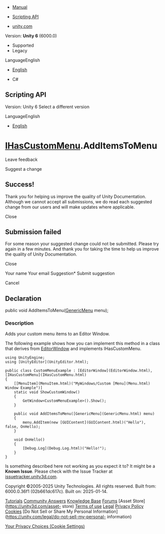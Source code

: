 [ ]()

  * [Manual](../Manual/index.html)
  * [Scripting API](../ScriptReference/index.html)

  * [unity.com](https://unity.com/)

Version: **Unity 6** (6000.0)

  * Supported
  * Legacy

LanguageEnglish

  * [English]()

  * C#

[ ](https://docs.unity3d.com)

## Scripting API

Version: Unity 6 Select a different version

LanguageEnglish

  * [English]()

#  [IHasCustomMenu](IHasCustomMenu.html).AddItemsToMenu

Leave feedback

Suggest a change

## Success!

Thank you for helping us improve the quality of Unity Documentation. Although
we cannot accept all submissions, we do read each suggested change from our
users and will make updates where applicable.

Close

## Submission failed

For some reason your suggested change could not be submitted. Please <a>try
again</a> in a few minutes. And thank you for taking the time to help us
improve the quality of Unity Documentation.

Close

Your name Your email Suggestion* Submit suggestion

Cancel

[ ]()

## Declaration

public void AddItemsToMenu([GenericMenu](GenericMenu.html) menu);

### Description

Adds your custom menu items to an Editor Window.

The following example shows how you can implement this method in a class that
derives from [EditorWindow](EditorWindow.html) and implements IHasCustomMenu.

    
    
    using UnityEngine;
    using [UnityEditor](UnityEditor.html);  
      
    public class CustomMenuExample : [EditorWindow](EditorWindow.html), [IHasCustomMenu](IHasCustomMenu.html)
    {
        [[MenuItem](MenuItem.html)("MyWindows/Custom [Menu](Menu.html) Window Example")]
        static void ShowCustomWindow()
        {
            GetWindow<CustomMenuExample>().Show();
        }  
      
        public void AddItemsToMenu([GenericMenu](GenericMenu.html) menu)
        {
            menu.AddItem(new [GUIContent](GUIContent.html)("Hello"), false, OnHello);
        }  
      
        void OnHello()
        {
            [Debug.Log](Debug.Log.html)("Hello!");
        }
    }
    

Is something described here not working as you expect it to? It might be a
**Known Issue**. Please check with the Issue Tracker at
[issuetracker.unity3d.com](https://issuetracker.unity3d.com).

Copyright ©2005-2025 Unity Technologies. All rights reserved. Built from:
6000.0.36f1 (02b661dc617c). Built on: 2025-01-14.

[Tutorials](https://unity3d.com/learn) [Community
Answers](https://answers.unity3d.com) [Knowledge
Base](https://support.unity3d.com/hc/en-us)
[Forums](https://forum.unity3d.com) [Asset Store](https://unity3d.com/asset-
store) [Terms of use](https://docs.unity3d.com/Manual/TermsOfUse.html)
[Legal](https://unity.com/legal) [Privacy
Policy](https://unity.com/legal/privacy-policy)
[Cookies](https://unity.com/legal/cookie-policy) [Do Not Sell or Share My
Personal Information](https://unity.com/legal/do-not-sell-my-personal-
information)

[Your Privacy Choices (Cookie Settings)](javascript:void\(0\);)

